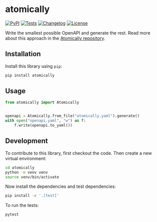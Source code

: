 # atomically

[![PyPI](https://img.shields.io/pypi/v/atomically.svg)](https://pypi.org/project/atomically/)
[![Tests](https://github.com/smizell/atomically/actions/workflows/test.yml/badge.svg)](https://github.com/smizell/atomically/actions/workflows/test.yml)
[![Changelog](https://img.shields.io/github/v/release/smizell/atomically?include_prereleases&label=changelog)](https://github.com/smizell/atomically/releases)
[![License](https://img.shields.io/badge/license-Apache%202.0-blue.svg)](https://github.com/smizell/atomically/blob/main/LICENSE)

Write the smallest possible OpenAPI and generate the rest. Read more about this approach in the [Atomically repository](https://github.com/smizell/atomically-spec).

## Installation

Install this library using `pip`:
```bash
pip install atomically
```
## Usage

```python
from atomically import Atomically


openapi = Atomically.from_file("atomically.yaml").generate()
with open("openapi.yaml", "w") as f:
    f.write(openapi.to_yaml())
```

## Development

To contribute to this library, first checkout the code. Then create a new virtual environment:

```bash
cd atomically
python -m venv venv
source venv/bin/activate
```

Now install the dependencies and test dependencies:

```bash
pip install -e '.[test]'
```

To run the tests:

```bash
pytest
```
